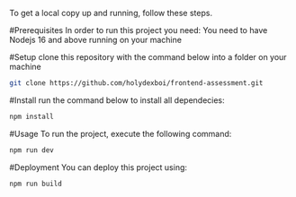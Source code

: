 To get a local copy up and running, follow these steps.

#Prerequisites
In order to run this project you need:
You need to have Nodejs 16 and above running on your machine

#Setup
clone this repository with the command below into a folder on your machine

```bash
git clone https://github.com/holydexboi/frontend-assessment.git
```

#Install
run the command below to install all dependecies:

```bash
npm install
```

#Usage
To run the project, execute the following command:

```bash
npm run dev
```

#Deployment
You can deploy this project using:

```bash
npm run build
```
